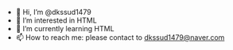 - 👋 Hi, I’m @dkssud1479
- 👀 I’m interested in HTML
- 🌱 I’m currently learning HTML
- 📫 How to reach me: please contact to dkssud1479@naver.com

<!---
dkssud1479/dkssud1479 is a ✨ special ✨ repository because its `README.md` (this file) appears on your GitHub profile.
You can click the Preview link to take a look at your changes.
--->
